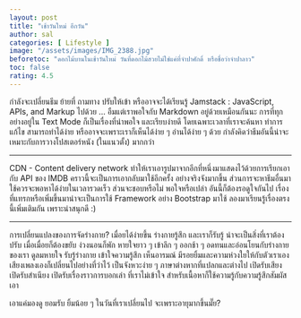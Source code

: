 ```yaml
---
layout: post
title: "เช้าวันใหม่ อีกวัน"
author: sal
categories: [ Lifestyle ]
image: "/assets/images/IMG_2388.jpg"
beforetoc: "ดอกไม้บานในเช้าวันใหม่ วันที่ดอกไม้สวยไม่ใช่แค่ที่จำปาศักดิ์ หรือชื่อว่าจำปาลาว"
toc: false
rating: 4.5
---
```


กำลังจะเปลี่ยนธีม ย้ายที่ ถามทาง ปรับให้เข้า หรืออาจจะได้เรียนรู้ Jamstack : JavaScript, APIs, and Markup ไปด้วย ... อืมแต่เราพอใจกับ Markdown อยู่ด้วยเหมือนกันนะ การที่ทุกอย่างอยู่ใน Text Mode ก็เป็นเรื่องที่น่าพอใจ และเรียบง่ายดี โดยเฉพาะเวลาที่เราจะค้นหา ทำการแก้ไข สามารถทำได้ง่าย หรืออาจจะเพราะเราก็เห็นได้ง่าย ๆ อ่านได้ง่าย ๆ ด้วย กำลังคิดว่าธีมอันนี้น่าจะเหมาะกับการวางโปสเตอร์หนัง (ในแนวตั้ง) มากกว่า

---

CDN - Content delivery network ทำให้เราเอารูปมาจากอีกที่หนึ่งมาแสดงไว้ด้วยการเรียกเอากับ API ของ IMDB คราวนี้จะเป็นการเอากลับมาใช้อีกครั้ง อย่างจริงจังมากขึ้น ส่วนการจะหาธีมอื่นมาใช้ควรจะพอหาได้ง่ายในเวลารวดเร็ว ส่วนจะชอบหรือไม่ พอใจหรือเปล่า อันนี้ก็ต้องรอดูใจกันไป เรื่องที่แทรกหรือเพิ่มขึ้นมาน่าจะเป็นการใช้ Framework อย่าง Bootstrap มาใช้ ลองมาเรียนรู้เรื่องตรงนี้เพิ่มเติมกัน เพราะน่าสนุกดี :)

---

การเปลี่ยนแปลงของการจัดร่างกาย? เมื่อยได้ง่ายขึ้น ร่างกายรู้สึก และเราก็รับรู้ น่าจะเป็นสิ่งที่เราต้องปรับ เมื่อเมื่อยก็ต้องขยับ ง่วงนอนก็พัก หายใจยาว ๆ เข้าลึก ๆ ออกช้า ๆ อดทนและอ่อนโยนกับร่างกายของเรา ดูลมหายใจ รับรู้ร่างกาย เข้าใจความรู้สึก เห็นอารมณ์ มีรอยยิ้มและความห่วงใยให้กับตัวเราเอง เสียงเพลงเองก็เปลี่ยนไปอย่างที่ว่าไว้ เป็นจังหวะง่าย ๆ ภาษาต่างหากที่แปลกและต่างไป เปิดรับเสียง เปิดรับสำเนียง เปิดรับเรื่องราวการบอกเล่า ที่เราไม่เข้าใจ สำหรับเนื้อหาก็ใช้ความรู้กับความรู้สึกสัมผัสเอา

เอาแค่มองดู ยอมรับ ยิ้มน้อย ๆ ในวันที่เราเปลี่ยนไป จะเพราะอายุมากขึ้นมั๊ย?
